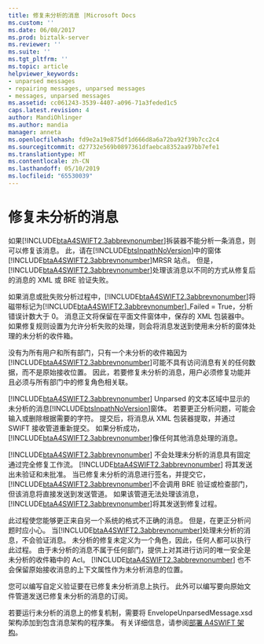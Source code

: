 ```yaml
---
title: 修复未分析的消息 |Microsoft Docs
ms.custom: ''
ms.date: 06/08/2017
ms.prod: biztalk-server
ms.reviewer: ''
ms.suite: ''
ms.tgt_pltfrm: ''
ms.topic: article
helpviewer_keywords:
- unparsed messages
- repairing messages, unparsed messages
- messages, unparsed messages
ms.assetid: cc061243-3539-4407-a096-71a3feded1c5
caps.latest.revision: 4
author: MandiOhlinger
ms.author: mandia
manager: anneta
ms.openlocfilehash: fd9e2a19e875df1d666d8a6a72ba92f39b7cc2c4
ms.sourcegitcommit: d27732e569b0897361dfaebca8352aa97bb7efe1
ms.translationtype: MT
ms.contentlocale: zh-CN
ms.lasthandoff: 05/10/2019
ms.locfileid: "65530039"
---
```

# <a name="repairing-unparsed-messages"></a>修复未分析的消息
如果[!INCLUDE[btaA4SWIFT2.3abbrevnonumber](../../includes/btaa4swift2-3abbrevnonumber-md.md)]拆装器不能分析一条消息，则可以修复该消息。 此，请在[!INCLUDE[btsInpathNoVersion](../../includes/btsinpathnoversion-md.md)]中的窗体[!INCLUDE[btaA4SWIFT2.3abbrevnonumber](../../includes/btaa4swift2-3abbrevnonumber-md.md)]MRSR 站点。 但是，[!INCLUDE[btaA4SWIFT2.3abbrevnonumber](../../includes/btaa4swift2-3abbrevnonumber-md.md)]处理该消息以不同的方式从修复后的消息的 XML 或 BRE 验证失败。  
  
 如果消息或批失败分析过程中，[!INCLUDE[btaA4SWIFT2.3abbrevnonumber](../../includes/btaa4swift2-3abbrevnonumber-md.md)]将磁带标记为[!INCLUDE[btaA4SWIFT2.3abbrevnonumber](../../includes/btaa4swift2-3abbrevnonumber-md.md)]_Failed = True，分析错误计数大于 0。 消息正文将保留在平面文件窗体中，保存的 XML 包装器中。 如果修复规则设置为允许分析失败的处理，则会将消息发送到使用未分析的窗体处理的未分析的收件箱。  
  
 没有为所有用户和所有部门，只有一个未分析的收件箱因为[!INCLUDE[btaA4SWIFT2.3abbrevnonumber](../../includes/btaa4swift2-3abbrevnonumber-md.md)]可能不具有访问消息有关的任何数据，而不是原始接收位置。 因此，若要修复未分析的消息，用户必须修复功能并且必须与所有部门中的修复角色相关联。  
  
 [!INCLUDE[btaA4SWIFT2.3abbrevnonumber](../../includes/btaa4swift2-3abbrevnonumber-md.md)] Unparsed 的文本区域中显示的未分析的消息[!INCLUDE[btsInpathNoVersion](../../includes/btsinpathnoversion-md.md)]窗体。 若要更正分析问题，可能会输入或删除根据需要的字符。 提交后，将消息从 XML 包装器提取，并通过 SWIFT 接收管道重新提交。 如果分析成功，[!INCLUDE[btaA4SWIFT2.3abbrevnonumber](../../includes/btaa4swift2-3abbrevnonumber-md.md)]像任何其他消息处理的消息。  
  
 [!INCLUDE[btaA4SWIFT2.3abbrevnonumber](../../includes/btaa4swift2-3abbrevnonumber-md.md)] 不会处理未分析的消息具有固定通过完全修复工作流。 [!INCLUDE[btaA4SWIFT2.3abbrevnonumber](../../includes/btaa4swift2-3abbrevnonumber-md.md)] 将其发送出未验证和未批准。 当已修复未分析的消息进行签名，并提交它，[!INCLUDE[btaA4SWIFT2.3abbrevnonumber](../../includes/btaa4swift2-3abbrevnonumber-md.md)]不会调用 BRE 验证或检查部门，但该消息将直接发送到发送管道。 如果该管道无法处理该消息，[!INCLUDE[btaA4SWIFT2.3abbrevnonumber](../../includes/btaa4swift2-3abbrevnonumber-md.md)]将其发送到修复过程。  
  
 此过程使您能够更正来自另一个系统的格式不正确的消息。 但是，在更正分析问题时应小心。 当[!INCLUDE[btaA4SWIFT2.3abbrevnonumber](../../includes/btaa4swift2-3abbrevnonumber-md.md)]处理未分析的消息，不会验证消息。 未分析的修复未定义为一个角色，因此，任何人都可以执行此过程。 由于未分析的消息不属于任何部门，提供上对其进行访问的唯一安全是未分析的收件箱中的 Acl。 [!INCLUDE[btaA4SWIFT2.3abbrevnonumber](../../includes/btaa4swift2-3abbrevnonumber-md.md)] 也不会保留原始接收消息的上下文属性作为未分析消息的位置。  
  
 您可以编写自定义验证要在已修复未分析消息上执行。 此外可以编写要向原始文件管道发送已修复未分析的消息的订阅。  
  
 若要运行未分析的消息上的修复机制，需要将 EnvelopeUnparsedMessage.xsd 架构添加到包含消息架构的程序集。 有关详细信息，请参阅[部署 A4SWIFT 架构](../../adapters-and-accelerators/accelerator-swift/deploying-a4swift-schemas.md)。